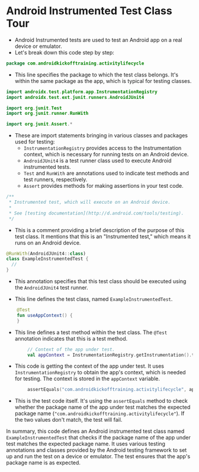 # Android Instrumented Test Class Tour
 - Android Instrumented tests are used to test an Android app on a real device or emulator. 
 - Let's break down this code step by step:

```kotlin
package com.androidkickofftraining.activitylifecycle
```

- This line specifies the package to which the test class belongs. It's within the same package as the app, which is typical for testing classes.

```kotlin
import androidx.test.platform.app.InstrumentationRegistry
import androidx.test.ext.junit.runners.AndroidJUnit4

import org.junit.Test
import org.junit.runner.RunWith

import org.junit.Assert.*
```

- These are import statements bringing in various classes and packages used for testing:
    - `InstrumentationRegistry` provides access to the Instrumentation context, which is necessary for running tests on an Android device.
    - `AndroidJUnit4` is a test runner class used to execute Android instrumented tests.
    - `Test` and `RunWith` are annotations used to indicate test methods and test runners, respectively.
    - `Assert` provides methods for making assertions in your test code.

```kotlin
/**
 * Instrumented test, which will execute on an Android device.
 *
 * See [testing documentation](http://d.android.com/tools/testing).
 */
```

- This is a comment providing a brief description of the purpose of this test class. It mentions that this is an "Instrumented test," which means it runs on an Android device.

```kotlin
@RunWith(AndroidJUnit4::class)
class ExampleInstrumentedTest {
  //
}

```

- This annotation specifies that this test class should be executed using the `AndroidJUnit4` test runner.

- This line defines the test class, named `ExampleInstrumentedTest`.

```kotlin
    @Test
    fun useAppContext() {
    }
```

- This line defines a test method within the test class. The `@Test` annotation indicates that this is a test method.

```kotlin
        // Context of the app under test.
        val appContext = InstrumentationRegistry.getInstrumentation().targetContext
```

- This code is getting the context of the app under test. It uses `InstrumentationRegistry` to obtain the app's context, which is needed for testing. The context is stored in the `appContext` variable.

```kotlin
        assertEquals("com.androidkickofftraining.activitylifecycle", appContext.packageName)
```

- This is the test code itself. It's using the `assertEquals` method to check whether the package name of the app under test matches the expected package name (`"com.androidkickofftraining.activitylifecycle"`). If the two values don't match, the test will fail.

In summary, this code defines an Android instrumented test class named `ExampleInstrumentedTest` that checks if the package name of the app under test matches the expected package name. It uses various testing annotations and classes provided by the Android testing framework to set up and run the test on a device or emulator. The test ensures that the app's package name is as expected.
